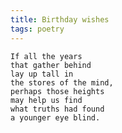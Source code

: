 ```yaml
---
title: Birthday wishes
tags: poetry
---
```


    If all the years
    that gather behind
    lay up tall in
    the stores of the mind,
    perhaps those heights
    may help us find
    what truths had found
    a younger eye blind.


